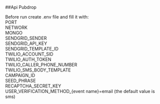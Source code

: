 ##Api Pubdrop

Before run create .env file and fill it with:\
PORT \
NETWORK\
MONGO\
SENDGRID_SENDER\
SENDGRID_API_KEY\
SENDGRID_TEMPLATE_ID\
TWILIO_ACCOUNT_SID\
TWILIO_AUTH_TOKEN\
TWILIO_CALLER_PHONE_NUMBER\
TWILIO_SMS_BODY_TEMPLATE\
CAMPAIGN_ID\
SEED_PHRASE\
RECAPTCHA_SECRET_KEY\
USER_VERIFICATION_METHOD_{event name}=email (the default value is sms)
